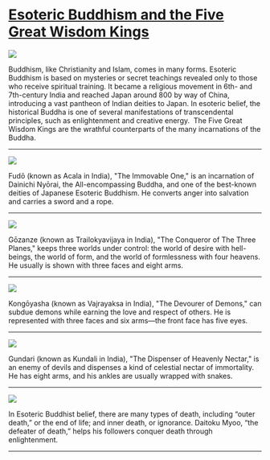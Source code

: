 # [Esoteric Buddhism and the Five Great Wisdom Kings](http://artsmia.github.io/griot/#/stories/605)

![](http://cdn.dx.artsmia.org/thumbs/tn_2014_TDX_MIAArtStories_296.jpg)

Buddhism, like Christianity and Islam, comes in many forms. Esoteric Buddhism is based on mysteries or secret teachings revealed only to those who receive spiritual training. It became a religious movement in 6th- and 7th-century India and reached Japan around 800 by way of China, introducing a vast pantheon of Indian deities to Japan. In esoteric belief, the historical Buddha is one of several manifestations of transcendental principles, such as enlightenment and creative energy.  The Five Great Wisdom Kings are the wrathful counterparts of the many incarnations of the Buddha. 

---

![](http://cdn.dx.artsmia.org/thumbs/tn_mia_6000260.jpg)

Fudō (known as Acala in India), "The Immovable One," is an incarnation of Dainichi Nyōrai, the All-encompassing Buddha, and one of the best-known deities of Japanese Esoteric Buddhism. He converts anger into salvation and carries a sword and a rope.

---

![](http://cdn.dx.artsmia.org/thumbs/tn_2014_TDX_MIAArtStories_158.jpg)

Gōzanze (known as Trailokyavijaya in India), "The Conqueror of The Three Planes," keeps three worlds under control: the world of desire with hell-beings, the world of form, and the world of formlessness with four heavens. He usually is shown with three faces and eight arms.

---

![](http://cdn.dx.artsmia.org/thumbs/tn_2014_TDX_MIAArtStories_297.jpg)

Kongōyasha (known as Vajrayaksa in India), "The Devourer of Demons," can subdue demons while earning the love and respect of others. He is represented with three faces and six arms—the front face has five eyes.

---

![](http://cdn.dx.artsmia.org/thumbs/tn_2014_TDX_MIAArtStories_159.jpg)

Gundari (known as Kundali in India), "The Dispenser of Heavenly Nectar," is an enemy of devils and dispenses a kind of celestial nectar of immortality. He has eight arms, and his ankles are usually wrapped with snakes.

---

![](http://cdn.dx.artsmia.org/thumbs/tn_clark_1982002_00248.jpg)

In Esoteric Buddhist belief, there are many types of death, including “outer death,” or the end of life; and inner death, or ignorance. Daitoku Myoo, “the defeater of death,” helps his followers conquer death through enlightenment.

---
